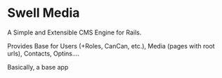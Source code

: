 Swell Media
===========

A Simple and Extensible CMS Engine for Rails.

Provides Base for Users (+Roles, CanCan, etc.), Media (pages with root urls), Contacts, Optins....

Basically, a base app

